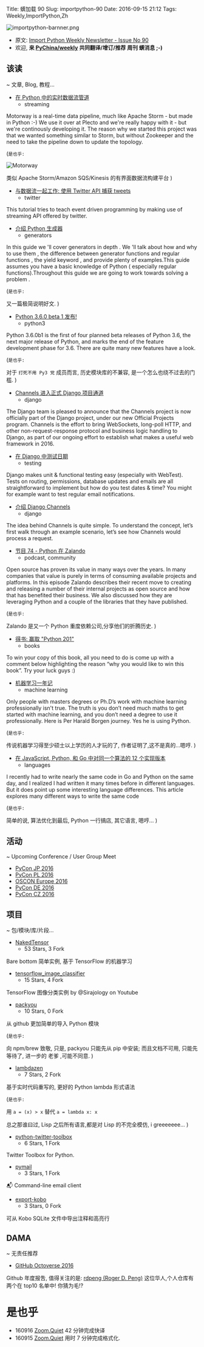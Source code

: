 Title: 蠎加载 90
Slug: importpython-90
Date: 2016-09-15 21:12
Tags: Weekly,ImportPython,Zh

![importpython-barnner.png](http://zoomq.qiniudn.com/ZQCollection/snap/importpython-barnner.png?imageView2/2/h/210)


- 原文: [Import Python Weekly Newsletter - Issue No 90](http://importpython.com/newsletter/no/90/)
- 欢迎, **来 [PyChina/weekly](https://github.com/PyChina/weekly) 共同翻译/增订/推荐 周刊 蠎消息 ;-)**

## 该读
~ 文章, Blog, 教程...

- [在 Python 中的实时数据流管道](https://github.com/plecto/motorway)
    + streaming

Motorway is a real-time data pipeline, much like Apache Storm - but made in Python :-) We use it over at Plecto and we're really happy with it - but we're continously developing it. The reason why we started this project was that we wanted something similar to Storm, but without Zookeeper and the need to take the pipeline down to update the topology.

(`是也乎:`

![Motorway](https://camo.githubusercontent.com/3b9e2aae3a17c7c625add24c49b552747cb08a3c/68747470733a2f2f7777772e64726f70626f782e636f6d2f732f763631346a747a30753168396872732f53637265656e73686f74253230323031362d30372d323925323031342e32382e32362e706e673f646c3d31)

类似 Apache Storm/Amazon SQS/Kinesis 的有界面数据流构建平台
)

- [与数据流一起工作: 使用 Twitter API 捕获 tweets](https://www.dataquest.io/blog/streaming-data-python/)
    + twitter

This tutorial tries to teach event driven programming by making use of streaming API offered by twitter.


- [介绍 Python 生成器](https://howchoo.com/g/otcwnwe2ndb/introduction-to-python-generators)
    + generators

In this guide we 'll cover generators in depth . We 'll talk about how and why to use them , the difference between generator functions and regular functions , the yield keyword , and provide plenty of examples.This guide assumes you have a basic knowledge of Python ( especially regular functions).Throughout this guide we are going to work towards solving a problem .

(`是也乎:`

又一篇极简说明好文.
)

- [Python 3.6.0 beta 1 发布!](http://feedproxy.google.com/~r/PythonInsider/~3/6vXS6z9YHg0/python-360-beta-1-is-now-available.html)
    + python3

Python 3.6.0b1 is the first of four planned beta releases of Python 3.6, the next major release of Python, and marks the end of the feature development phase for 3.6. There are quite many new features have a look.

(`是也乎:`

对于 `打死不用 Py3 党` 成员而言, 历史模块库的不兼容, 是一个怎么也绕不过去的门槛.
)

- [Channels 进入正式 Django 项目通道](https://www.djangoproject.com/weblog/2016/sep/09/channels-adopted-official-django-project/)
    + django

The Django team is pleased to announce that the Channels project is now officially part of the Django project, under our new Official Projects program. Channels is the effort to bring WebSockets, long-poll HTTP, and other non-request-response protocol and business logic handling to Django, as part of our ongoing effort to establish what makes a useful web framework in 2016.



- [在 Django 中测试日期](http://eatsomecode.com/testing-dates-django)
    + testing

Django makes unit & functional testing easy (especially with WebTest). Tests on routing, permissions, database updates and emails are all straightforward to implement but how do you test dates & time? You might for example want to test regular email notifications.

- [介绍 Django Channels](http://masnun.com/2016/09/11/a-brief-introduction-to-django-channels.html)
    + django

The idea behind Channels is quite simple. To understand the concept, let’s first walk through an example scenario, let’s see how Channels would process a request.

- [节目 74 - Python 在 Zalando](http://podcastinit.podbean.com/e/episode-74-python-at-zalando/)
    + podcast, community

Open source has proven its value in many ways over the years. In many companies that value is purely in terms of consuming available projects and platforms. In this episode Zalando describes their recent move to creating and releasing a number of their internal projects as open source and how that has benefited their business. We also discussed how they are leveraging Python and a couple of the libraries that they have published.

(`是也乎:`

Zalando 是又一个 Python 重度依赖公司,分享他们的折腾历史.
)

- [得书: 赢取 "Python 201"](http://feedproxy.google.com/~r/TheMouseVsThePython/~3/ejwcvjsXyW4/)
    + books

To win your copy of this book, all you need to do is come up with a comment below highlighting the reason “why you would like to win this book”. Try your luck guys :)

- [机器学习一年记](https://medium.com/learning-new-stuff/machine-learning-in-a-year-cdb0b0ebd29c#.pwjo17255)
    + machine learning

Only people with masters degrees or Ph.D’s work with machine learning professionally isn't true. The truth is you don’t need much maths to get started with machine learning, and you don’t need a degree to use it professionally. Here is Per Harald Borgen journey. Yes he is using Python.

(`是也乎:`

传说机器学习得至少硕士以上学历的人才玩的了,
作者证明了,这不是真的...嗯哼.
)

- [在 JavaScript, Python, 和 Go 中对同一个算法的 12 个实现版本](https://medium.com/@kentquirk/12-versions-of-the-same-algorithm-in-javascript-python-and-go-2a1e2d4add84#.t4epl27k3)
    + languages

I recently had to write nearly the same code in Go and Python on the same day, and I realized I had written it many times before in different languages. But it does point up some interesting language differences. This article explores many different ways to write the same code

(`是也乎:`

简单的说, 算法优化到最后, Python 一行搞店, 其它语言, 嗯哼...
)

## 活动
~ Upcoming Conference / User Group Meet

- [PyCon JP 2016](https://pycon.jp/2016/)
- [PyCon PL 2016](http://pl.pycon.org/2016/)
- [OSCON Europe 2016](http://conferences.oreilly.com/oscon/open-source-eu-2016)
- [PyCon DE 2016](http://pycon.de/)
- [PyCon CZ 2016](https://cz.pycon.org/2016/)


## 项目
~ 包/模块/库/片段...


- [NakedTensor](https://github.com/jostmey/NakedTensor)
    - 53 Stars, 3 Fork

Bare bottom 简单实例,
基于 TensorFlow 的机器学习

- [tensorflow_image_classifier](https://github.com/llSourcell/tensorflow_image_classifier)
    - 15 Stars, 4 Fork

TensorFlow 图像分类实例 by @Sirajology on Youtube

- [packyou](https://github.com/llazzaro/packyou)
    - 10 Stars, 0 Fork

从 github 更加简单的导入 Python 模块

(`是也乎:`

向 npm/brew 致敬, 只是, packyou 只能先从 pip 中安装;
而且文档不可用, 只能先等待了,
进一步的 老爹 ,可能不同意.
)

- [lambdazen](https://github.com/brthornbury/lambdazen)
    - 7 Stars, 2 Fork

基于实时代码重写的, 更好的 Python lambda 形式语法

(`是也乎:`

用 `a = (x) > x` 替代 `a = lambda x: x` 

总之那谁曰过, Lisp 之后所有语言,都是对 Lisp 的不完全模仿,
i greeeeeee...
)

- [python-twitter-toolbox](https://github.com/hhromic/python-twitter-toolbox)
    - 6 Stars, 1 Fork

Twitter Toolbox for Python.

- [pymail](https://github.com/tstringer/pymail)
    - 3 Stars, 1 Fork

:mailbox_with_mail: Command-line email client

- [export-kobo](https://github.com/pettarin/export-kobo)
    - 3 Stars, 0 Fork

可从 Kobo SQLite 文件中导出注释和高亮行

## DAMA
~ 无责任推荐

- [GitHub Octoverse 2016](https://octoverse.github.com/)

Github 年度报吿, 值得关注的是: [rdpeng (Roger D. Peng)](https://github.com/rdpeng)
这位华人,个人仓库有两个在 top10 名单中!
你猜为毛!?




# 是也乎

- 160916 [Zoom.Quiet](http://zoomquiet.io) 42 分钟完成快译
- 160915 [Zoom.Quiet](http://zoomquiet.io) 用时 7 分钟完成格式化.


